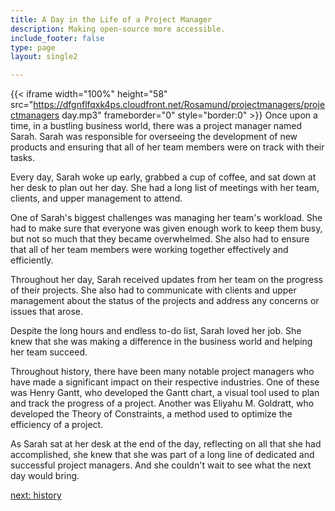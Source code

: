 ```yaml
---
title: A Day in the Life of a Project Manager
description: Making open-source more accessible.
include_footer: false
type: page
layout: single2

---
```


{{< iframe width="100%" height="58" src="https://dfgnflfqxk4ps.cloudfront.net/Rosamund/projectmanagers/projectmanagers day.mp3" frameborder="0" style="border:0" >}}
Once upon a time, in a bustling business world, there was a project manager named Sarah. Sarah was responsible for overseeing the development of new products and ensuring that all of her team members were on track with their tasks.

Every day, Sarah woke up early, grabbed a cup of coffee, and sat down at her desk to plan out her day. She had a long list of meetings with her team, clients, and upper management to attend.

One of Sarah's biggest challenges was managing her team's workload. She had to make sure that everyone was given enough work to keep them busy, but not so much that they became overwhelmed. She also had to ensure that all of her team members were working together effectively and efficiently.

Throughout her day, Sarah received updates from her team on the progress of their projects. She also had to communicate with clients and upper management about the status of the projects and address any concerns or issues that arose.

Despite the long hours and endless to-do list, Sarah loved her job. She knew that she was making a difference in the business world and helping her team succeed.

Throughout history, there have been many notable project managers who have made a significant impact on their respective industries. One of these was Henry Gantt, who developed the Gantt chart, a visual tool used to plan and track the progress of a project. Another was Eliyahu M. Goldratt, who developed the Theory of Constraints, a method used to optimize the efficiency of a project.

As Sarah sat at her desk at the end of the day, reflecting on all that she had accomplished, she knew that she was part of a long line of dedicated and successful project managers. And she couldn't wait to see what the next day would bring.


<a href="https://workdojos.com/projectmanagers/history">next: history</a>

